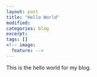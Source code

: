 ```yaml
---
layout: post
title: "Hello World"
modified:
categories: blog
excerpt:
tags: []
<!-- image:
  feature: -->
---
```


This is the hello world for my blog.